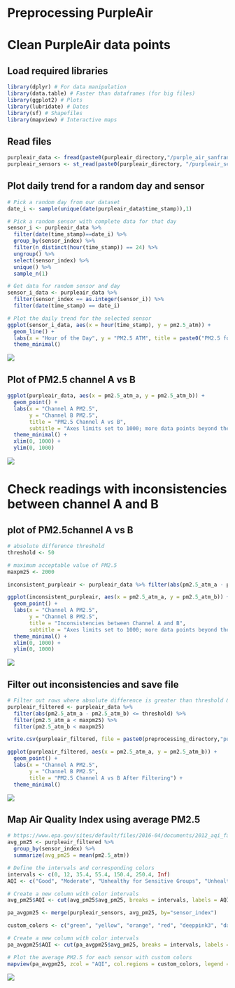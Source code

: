 Preprocessing PurpleAir
================

# Clean PurpleAir data points

## Load required libraries

``` r
library(dplyr) # For data manipulation
library(data.table) # Faster than dataframes (for big files)
library(ggplot2) # Plots
library(lubridate) # Dates
library(sf) # Shapefiles
library(mapview) # Interactive maps
```

## Read files

``` r
purpleair_data <- fread(paste0(purpleair_directory,"/purple_air_sanfran_2018-2019.csv"))
purpleair_sensors <- st_read(paste0(purpleair_directory, "/purpleair_sensors.gpkg"), quiet = TRUE)
```

## Plot daily trend for a random day and sensor

``` r
# Pick a random day from our dataset
date_i <- sample(unique(date(purpleair_data$time_stamp)),1)

# Pick a random sensor with complete data for that day
sensor_i <- purpleair_data %>%
  filter(date(time_stamp)==date_i) %>%
  group_by(sensor_index) %>%
  filter(n_distinct(hour(time_stamp)) == 24) %>%
  ungroup() %>% 
  select(sensor_index) %>% 
  unique() %>% 
  sample_n(1)

# Get data for random sensor and day
sensor_i_data <- purpleair_data %>% 
  filter(sensor_index == as.integer(sensor_i)) %>% 
  filter(date(time_stamp) == date_i)

# Plot the daily trend for the selected sensor
ggplot(sensor_i_data, aes(x = hour(time_stamp), y = pm2.5_atm)) +
  geom_line() +
  labs(x = "Hour of the Day", y = "PM2.5 ATM", title = paste0("PM2.5 for Sensor ", as.integer(sensor_i)," on ", date_i)) +
  theme_minimal()
```

![](PreprocessingPurpleAir_files/figure-gfm/random-sensor-day-plot-1.png)<!-- -->

## Plot of PM2.5 channel A vs B

``` r
ggplot(purpleair_data, aes(x = pm2.5_atm_a, y = pm2.5_atm_b)) +
  geom_point() +
  labs(x = "Channel A PM2.5",
       y = "Channel B PM2.5",
       title = "PM2.5 Channel A vs B",
       subtitle = "Axes limits set to 1000; more data points beyond the limit") +
  theme_minimal() +
  xlim(0, 1000) +
  ylim(0, 1000)
```

![](PreprocessingPurpleAir_files/figure-gfm/channel-a-b-plot-1.png)<!-- -->

# Check readings with inconsistencies between channel A and B

## plot of PM2.5channel A vs B

``` r
# absolute difference threshold
threshold <- 50

# maximum acceptable value of PM2.5
maxpm25 <- 2000

inconsistent_purpleair <- purpleair_data %>% filter(abs(pm2.5_atm_a - pm2.5_atm_b) > threshold)

ggplot(inconsistent_purpleair, aes(x = pm2.5_atm_a, y = pm2.5_atm_b)) +
  geom_point() +
  labs(x = "Channel A PM2.5",
       y = "Channel B PM2.5",
       title = "Inconsistencies between Channel A and B",
       subtitle = "Axes limits set to 1000; more data points beyond the limit") +
  theme_minimal() +
  xlim(0, 1000) +
  ylim(0, 1000)
```

![](PreprocessingPurpleAir_files/figure-gfm/inconsistent-purpleair-1.png)<!-- -->

## Filter out inconsistencies and save file

``` r
# Filter out rows where absolute difference is greater than threshold & PM2.5 < maximum
purpleair_filtered <- purpleair_data %>%
  filter(abs(pm2.5_atm_a - pm2.5_atm_b) <= threshold) %>%
  filter(pm2.5_atm_a < maxpm25) %>%
  filter(pm2.5_atm_b < maxpm25)

write.csv(purpleair_filtered, file = paste0(preprocessing_directory,"purpleair_2018-2019.csv"), row.names = FALSE)

ggplot(purpleair_filtered, aes(x = pm2.5_atm_a, y = pm2.5_atm_b)) +
  geom_point() +
  labs(x = "Channel A PM2.5",
       y = "Channel B PM2.5",
       title = "PM2.5 Channel A vs B After Filtering") +
  theme_minimal()
```

![](PreprocessingPurpleAir_files/figure-gfm/filtered-purpleair-1.png)<!-- -->

## Map Air Quality Index using average PM2.5

``` r
# https://www.epa.gov/sites/default/files/2016-04/documents/2012_aqi_factsheet.pdf
avg_pm25 <- purpleair_filtered %>%
  group_by(sensor_index) %>%
  summarize(avg_pm25 = mean(pm2.5_atm))

# Define the intervals and corresponding colors
intervals <- c(0, 12, 35.4, 55.4, 150.4, 250.4, Inf)
AQI <- c("Good", "Moderate", "Unhealthy for Sensitive Groups", "Unhealthy", "Very Unhealthy", "Hazardous")

# Create a new column with color intervals
avg_pm25$AQI <- cut(avg_pm25$avg_pm25, breaks = intervals, labels = AQI, include.lowest = TRUE)

pa_avgpm25 <- merge(purpleair_sensors, avg_pm25, by="sensor_index")

custom_colors <- c("green", "yellow", "orange", "red", "deeppink3", "darkred")

# Create a new column with color intervals
pa_avgpm25$AQI <- cut(pa_avgpm25$avg_pm25, breaks = intervals, labels = AQI, include.lowest = TRUE)

# Plot the average PM2.5 for each sensor with custom colors
mapview(pa_avgpm25, zcol = "AQI", col.regions = custom_colors, legend = TRUE, layer.name = "Average Air Quality Index")
```

![](PreprocessingPurpleAir_files/figure-gfm/map-AQI-1.png)<!-- -->
